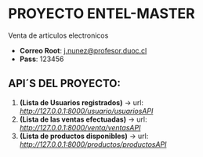 # PROYECTO ENTEL-MASTER
Venta de articulos electronicos

* **Correo Root**: j.nunez@profesor.duoc.cl
* **Pass**:        123456


## API´S DEL PROYECTO:
1. **(Lista de Usuarios registrados)** -> url: *http://127.0.0.1:8000/usuario/usuariosAPI*      
2. **(Lista de las ventas efectuadas)** -> url: *http://127.0.0.1:8000/venta/ventasAPI*         
3. **(Lista de productos disponibles)** -> url: *http://127.0.0.1:8000/productos/productosAPI*
